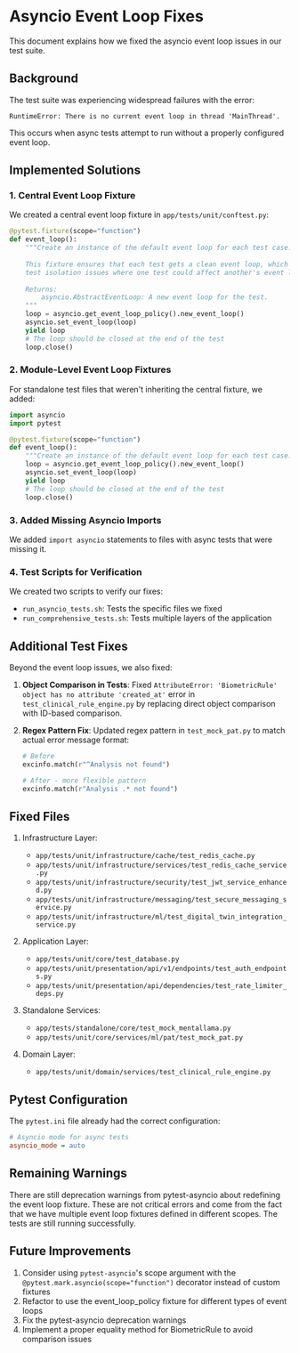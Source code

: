# Asyncio Event Loop Fixes

This document explains how we fixed the asyncio event loop issues in our test suite.

## Background

The test suite was experiencing widespread failures with the error:
```
RuntimeError: There is no current event loop in thread 'MainThread'.
```

This occurs when async tests attempt to run without a properly configured event loop.

## Implemented Solutions

### 1. Central Event Loop Fixture

We created a central event loop fixture in `app/tests/unit/conftest.py`:

```python
@pytest.fixture(scope="function")
def event_loop():
    """Create an instance of the default event loop for each test case.
    
    This fixture ensures that each test gets a clean event loop, which helps prevent
    test isolation issues where one test could affect another's event loop.
    
    Returns:
        asyncio.AbstractEventLoop: A new event loop for the test.
    """
    loop = asyncio.get_event_loop_policy().new_event_loop()
    asyncio.set_event_loop(loop)
    yield loop
    # The loop should be closed at the end of the test
    loop.close()
```

### 2. Module-Level Event Loop Fixtures

For standalone test files that weren't inheriting the central fixture, we added:

```python
import asyncio
import pytest

@pytest.fixture(scope="function")
def event_loop():
    """Create an instance of the default event loop for each test case."""
    loop = asyncio.get_event_loop_policy().new_event_loop()
    asyncio.set_event_loop(loop)
    yield loop
    # The loop should be closed at the end of the test
    loop.close()
```

### 3. Added Missing Asyncio Imports

We added `import asyncio` statements to files with async tests that were missing it.

### 4. Test Scripts for Verification

We created two scripts to verify our fixes:
- `run_asyncio_tests.sh`: Tests the specific files we fixed
- `run_comprehensive_tests.sh`: Tests multiple layers of the application

## Additional Test Fixes

Beyond the event loop issues, we also fixed:

1. **Object Comparison in Tests**: Fixed `AttributeError: 'BiometricRule' object has no attribute 'created_at'` error in `test_clinical_rule_engine.py` by replacing direct object comparison with ID-based comparison.

2. **Regex Pattern Fix**: Updated regex pattern in `test_mock_pat.py` to match actual error message format:
   ```python
   # Before
   excinfo.match(r"^Analysis not found")
   
   # After - more flexible pattern
   excinfo.match(r"Analysis .* not found")
   ```

## Fixed Files

1. Infrastructure Layer:
   - `app/tests/unit/infrastructure/cache/test_redis_cache.py`
   - `app/tests/unit/infrastructure/services/test_redis_cache_service.py`
   - `app/tests/unit/infrastructure/security/test_jwt_service_enhanced.py`
   - `app/tests/unit/infrastructure/messaging/test_secure_messaging_service.py`
   - `app/tests/unit/infrastructure/ml/test_digital_twin_integration_service.py`

2. Application Layer:
   - `app/tests/unit/core/test_database.py`
   - `app/tests/unit/presentation/api/v1/endpoints/test_auth_endpoints.py`
   - `app/tests/unit/presentation/api/dependencies/test_rate_limiter_deps.py`

3. Standalone Services:
   - `app/tests/standalone/core/test_mock_mentallama.py`
   - `app/tests/unit/core/services/ml/pat/test_mock_pat.py`
   
4. Domain Layer:
   - `app/tests/unit/domain/services/test_clinical_rule_engine.py`

## Pytest Configuration

The `pytest.ini` file already had the correct configuration:

```ini
# Asyncio mode for async tests
asyncio_mode = auto
```

## Remaining Warnings

There are still deprecation warnings from pytest-asyncio about redefining the event loop fixture. These are not critical errors and come from the fact that we have multiple event loop fixtures defined in different scopes. The tests are still running successfully.

## Future Improvements

1. Consider using `pytest-asyncio`'s scope argument with the `@pytest.mark.asyncio(scope="function")` decorator instead of custom fixtures
2. Refactor to use the event_loop_policy fixture for different types of event loops
3. Fix the pytest-asyncio deprecation warnings
4. Implement a proper equality method for BiometricRule to avoid comparison issues 